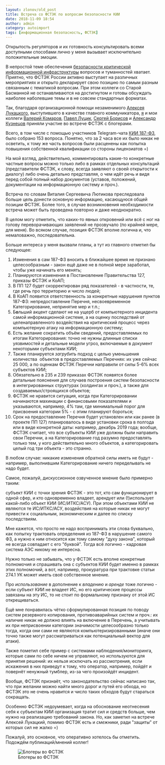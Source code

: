 ```yaml
---
layout: zlonov/old_post
title: Встреча со ФСТЭК по вопросам безопасности КИИ
date: 2018-11-09 18:54
author: admin
category: autoimport
tags: [информационная безопасность, ФСТЭК]
---
```


Открытость регуляторов и их готовность консультировать всеми доступными способами лично у меня вызывает исключительно положительные эмоции.&nbsp;



В непростой теме обеспечения&nbsp;<a href="https://zlonov.ru/kii/">безопасности критической информационной инфраструктуры</a>&nbsp;вопросов и туманностей хватает. Приятно, что ФСТЭК России активно выступает на различных мероприятиях и открыто декларирует свою позицию по самым разным связанным с тематикой вопросам. При этом коллеги со Старой Басманной не останавливаются на достигнутом и готовы обсуждать наиболее наболевшие темы и в не совсем стандартных форматах.



Так, благодаря организационной помощи незаменимого&nbsp;<a href="http://lukatsky.blogspot.com/">Алексея Лукацкого</a>, выступившего в качестве главного коммуникатора,&nbsp;<a href="https://zlonov.ru/contactme/">я</a>&nbsp;и мои коллеги&nbsp;<a href="http://valerykomarov.blogspot.com/">Валерий Комаров</a>,&nbsp;<a href="http://plutsik.blogspot.com/">Павел Луцик</a>,&nbsp;<a href="http://sborisov.blogspot.com/">Сергей Борисов</a>&nbsp;и&nbsp;<a href="https://www.facebook.com/profile.php?id=100002958519659">Александр Кузнецов</a>&nbsp;приняли участие во встрече ФСТЭК с блогерами.



Всего, в том числе с помощью участников Telegram-чата&nbsp;<a href="https://t.me/KII187FZ">КИИ 187-ФЗ</a>, было собрано 153 вопроса. Понятно, что за 2 часа все их было никак не осветить, к тому же часть вопросов были расценены как попытка повышения собственной квалификации со стороны лицензиатов =)



На мой взгляд, действительно, комментировать какие-то конкретные частные вопросы можно только либо в рамках отдельных консультаций (представители ФСТЭК, к слову, всегда заявляют о своей открытости к диалогу) либо очень детально представляя, о чем идёт речь и видя перед собой полный набор документов (уставов, положений, документации на информационную систему и проч.).



Встреча по словам Виталия Сергеевича Лютикова преследовала больше цель донести основную информацию, касающуюся общей позиции ФСТЭК. Более того, в случае возникновения необходимости встреча может быть проведена повторно и даже неоднократно.



В целом могу отметить, что каких-то явных откровений или всё с ног на голову переворачивающих заявлений не прозвучало (по крайней мере, для меня). Во всяком случае, позиция ФСТЭК вполне логична и, что немаловажно, последовательна.&nbsp;



Больше интереса у меня вызвали планы, а тут из главного отметил бы следующее:


<!-- wp:list {"ordered":true} -->
<ol><li>Изменения в сам 187-ФЗ вносить в ближайшее время не признано целесообразным - закон ещё даже не в полной мере заработал, чтобы уже начинать его менять;</li><li>Планируются изменения в Постановление Правительства 127, приказы ФСТЭК и КоАП;</li><li>В ПП 127 будет скорректирован ряд показателей - в частности, те, где речь про территорию и число людей;</li><li>В КоАП появится ответственность за конкретные нарушения пунктов 187-ФЗ: непредоставление Перечня, несвоевременное Категорирование, непринятие мер и т.п.;</li><li>Б<strong>о</strong>льший акцент сделают не на ущерб от компьютерного инцидента самой информационной системе, а на оценку последствий от целенаправленного воздействия на критический процесс через компьютерную атаку на информационную систему;</li><li>Есть желание сократить объём сведений, предоставляемых по итогам Категорирования: точно не нужны длинные списки уязвимостей и детальные модели угроз, включаемые в документ некоторыми субъектами КИИ;</li><li>Также планируется&nbsp;<em>загрубить</em>&nbsp;подход с целью уменьшения количества &nbsp;объектов в предоставляемых Перечнях: их уже сейчас 25 000, а по оценкам ФСТЭК Перечни направили от силы 5-6% всех субъектов КИИ;</li><li>Обязательно в 235 и 239 приказах ФСТЭК появятся более детальные пояснения для случаев построения систем безопасности в интегрированных структурах (холдингах и проч.), а также для создаваемых/строящихся объектов;</li><li>ФСТЭК не нравится ситуация, когда при Категорировании начинаются махинации с финансовыми показателями и указываются, например, 4% там, где минимальный порог для присвоения категории 5% - с этим планируют бороться;</li><li>Срок на предоставление Перечня будет установлен или как ранее (в проекте ПП 127) планировалось в виде установки срока в полгода или в виде конкретной даты: например, декабрь 2019 года; вообще, ФСТЭК считает, что все субъекты КИИ уже должны были направить свои Перечни, а на Категорирование год разумно предоставлять только тем, у кого действительно много объектов, а категорировать целый год три объекта - это странно.</li></ol>



В любом случае: никакие изменения обратной силы иметь не будут - например, выполнившим Категорирование ничего переделывать не надо будет.



Самое, пожалуй, дискуссионное озвученное мнение было примерно таким:



субъект КИИ с точки зрения ФСТЭК - это тот, кто сам функционирует в одной сфер, и кто одновременно владеет, арендует или (!)использует какой-либо объект КИИ (ИС/ИТКС/АСУ). При этом объектами КИИ не являются те ИС/ИТКС/АСУ, воздействия на которые никак не могут привести к социальным, экономическим и далее по списку последствиям.



Мне кажется, что просто не надо воспринимать эти слова буквально, как попытку трактовать определения из 187-ФЗ в нарушение самого ФЗ, а нужно к ним относится как тому самому "духу закона", который не всегда совпадает с его "буквой". Тогда всё логично - кадровая система АЭС никому не интересна.



Нужно только не забывать, что у ФСТЭК есть вполне конкретные полномочия и спрашивать она с субъектов КИИ будет именно в рамках этих полномочий, а вот, например, прокуратура при трактовке статьи 274.1 УК может иметь своё собственное мнение.



Про&nbsp;<em>использование</em>&nbsp;в дополнение к&nbsp;<em>владению</em>&nbsp;и&nbsp;<em>аренде</em>&nbsp;тоже логично - если субъект КИИ не владеет ИС, но его критические процессы завязаны на эту ИС, то не стоит по формальному признаку от этой ИС открещиваться.



Ещё мне понравилась чётко сформулированная позиция по поводу систем резервного копирования, противоаварийных систем и проч.: их наличие никак не должно влиять на включение в Перечень, а учитывать их при неприсвоении категории значимости целесообразно только тогда, когда они сами не являются компьютеризированными (иначе они точно также могут рассматриваться как потенциальный вектор для атаки).



Также пометил себе пример с системами наблюдения/мониторинга, которые сами по себе ничем не управляют, но используются для принятия решений: их нельзя исключать из рассмотрения, если искажения в них приведут к тому, что оператор, например, пойдёт и повернёт ненужный тумблер, из-за чего произойдёт инцидент.



Вообще, ФСТЭК признаёт, что законодательство сейчас написано так, что при желании можно найти много дорог и путей его обхода, но ФСТЭК это не очень нравится и число таких обходов будут стараться сокращать.&nbsp;



Особенно ФСТЭК недоумевает, когда на обоснование неотнесения себя к субъектам КИИ организация тратит сил и средств больше, чем нужно на реализацию требований закона. Но, как заметил на встрече Алексей Лукацкий, помимо ФСТЭК есть и&nbsp;<em>смежники</em>, ради "защиты" от которых сил не жалко =)



Пожалуй, это основное, что оперативно хотелось бы отметить. Подождём публикаций/мнений коллег!


<!-- wp:image {"id":72494} -->
<figure class="wp-block-image"><img src="/assets/uploads/Блогеры-во-ФСТЭК-1024x638.jpg" alt="Блогеры во ФСТЭК" class="wp-image-72494"/><figcaption>Блогеры во ФСТЭК</figcaption></figure>
<!-- /wp:image -->
